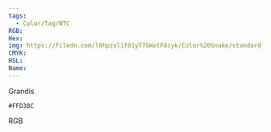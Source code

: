 ```yaml
---
tags:
  - Color/Tag/NTC
RGB:
Hex:
img: https://filedn.com/l0hpzxl1f01yT7GHxtF8cyk/Color%20Snake/standard_csv_to_svg//FFD38C.svg
CMYK:
HSL:
Name:
---
```

Grandis
```palette
#FFD38C
```
RGB
